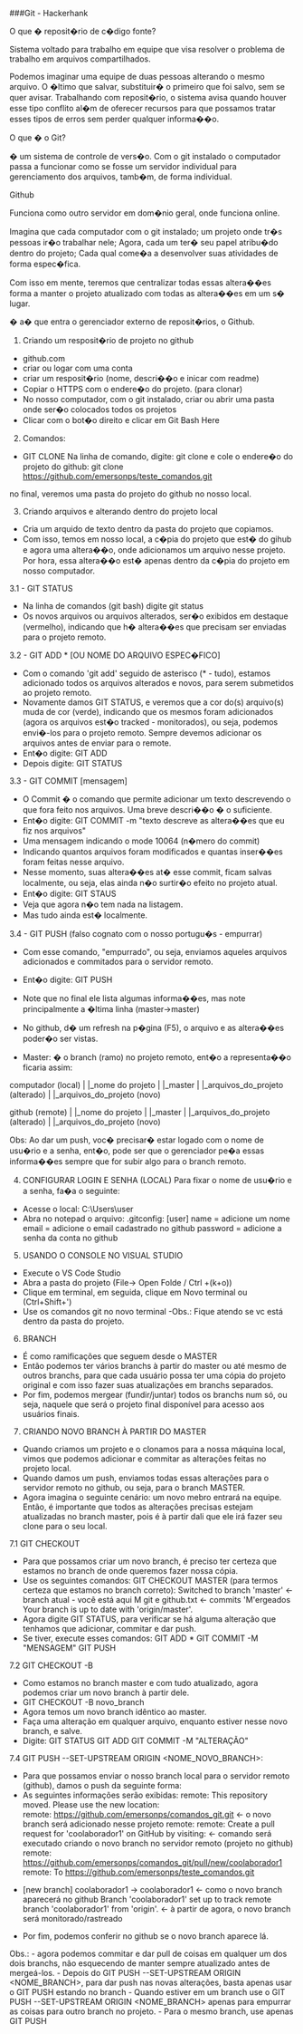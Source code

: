 ###Git - Hackerhank

O que � reposit�rio de c�digo fonte?

Sistema voltado para trabalho em equipe que visa resolver o problema de trabalho em arquivos compartilhados.

Podemos imaginar uma equipe de duas pessoas alterando o mesmo arquivo. O �ltimo que salvar, substituir� o primeiro que foi salvo, sem se quer avisar. Trabalhando com reposit�rio, o sistema avisa quando houver esse tipo conflito al�m de oferecer recursos para que possamos tratar esses tipos de erros sem perder qualquer informa��o.

O que � o Git?

� um sistema de controle de vers�o. 
Com o git instalado o computador passa a funcionar como se fosse um servidor individual para gerenciamento dos arquivos, tamb�m, de forma individual.


Github

Funciona como outro servidor em dom�nio geral, onde funciona online.

Imagina que cada computador com o git instalado; um projeto onde tr�s pessoas ir�o trabalhar nele; Agora, cada um ter� seu papel atribu�do dentro do projeto; Cada qual come�a a desenvolver suas atividades de forma espec�fica.

Com isso em mente, teremos que centralizar todas essas altera��es forma a manter o projeto atualizado com todas as altera��es em um s� lugar.

� a� que entra o gerenciador externo de reposit�rios, o Github.


1. Criando um resposit�rio de projeto no github
- github.com
- criar ou logar com uma conta
- criar um resposit�rio (nome, descri��o e inicar com readme)
- Copiar o HTTPS com o endere�o do projeto. (para clonar)
- No nosso computador, com o git instalado, criar ou abrir uma pasta onde ser�o colocados todos os projetos
- Clicar com o bot�o direito e clicar em Git Bash Here 

2. Comandos:

- GIT CLONE
Na linha de comando, digite: git clone e cole o endere�o do projeto do github:
	git clone https://github.com/emersonps/teste_comandos.git

no final, veremos uma pasta do projeto do github no nosso local.

3. Criando arquivos e alterando dentro do projeto local
- Cria um arquido de texto dentro da pasta do projeto que copiamos.
- Com isso, temos em nosso local, a c�pia do projeto que est� do gihub e agora uma altera��o, onde adicionamos um arquivo nesse projeto. Por hora, essa altera��o est� apenas dentro da c�pia do projeto em nosso computador.

3.1 - GIT STATUS
- Na linha de comandos (git bash) digite git status
- Os novos arquivos ou arquivos alterados, ser�o exibidos em destaque (vermelho), indicando que h� altera��es que precisam ser enviadas para o projeto remoto. 

3.2 - GIT ADD * [OU NOME DO ARQUIVO ESPEC�FICO]
- Com o comando 'git add' seguido de asterisco (* - tudo), estamos adicionado todos os arquivos alterados e novos, para serem submetidos ao projeto remoto.
- Novamente damos GIT STATUS, e veremos que a cor do(s) arquivo(s) muda de cor (verde), indicando que os mesmos foram adicionados (agora os arquivos est�o tracked - monitorados), ou seja, podemos envi�-los para o projeto remoto. Sempre devemos adicionar os arquivos antes de enviar para o remote.
- Ent�o digite: GIT ADD
- Depois digite: GIT STATUS

3.3 - GIT COMMIT [mensagem]
- O Commit � o comando que permite adicionar um texto descrevendo o que fora feito nos arquivos. Uma breve descri��o � o suficiente.
- Ent�o digite: GIT COMMIT -m "texto descreve as altera��es que eu fiz nos arquivos" 
- Uma mensagem indicando o mode 10064 (n�mero do commit)
- Indicando quantos arquivos foram modificados e quantas inser��es foram feitas nesse arquivo.
- Nesse momento, suas altera��es at� esse commit, ficam salvas localmente, ou seja, elas ainda n�o surtir�o efeito no projeto atual.
- Ent�o digite: GIT STAUS 
- Veja que agora n�o tem nada na listagem.
- Mas tudo ainda est� localmente.

3.4 - GIT PUSH (falso cognato com o nosso portugu�s - empurrar)
- Com esse comando, "empurrado", ou seja, enviamos aqueles arquivos adicionados e commitados para o servidor remoto.
- Ent�o digite: GIT PUSH 
- Note que no final ele lista algumas informa��es, mas note principalmente a �ltima linha (master->master)
- No github, d� um refresh na p�gina (F5), o arquivo e as altera��es poder�o ser vistas.

- Master: � o branch (ramo) no projeto remoto, ent�o a representa��o ficaria assim:

computador (local)
  |
  |_nome do projeto
	|
	|_master
	    |
	    |_arquivos_do_projeto (alterado)
	    |
	    |_arquivos_do_projeto (novo)


github (remote)
  |
  |_nome do projeto
	|
	|_master
	    |
	    |_arquivos_do_projeto (alterado)
	    |
	    |_arquivos_do_projeto (novo)


Obs: Ao dar um push, voc� precisar� estar logado com o nome de usu�rio e a senha, ent�o, pode ser que o gerenciador pe�a essas informa��es sempre que for subir algo para o branch remoto.

4. CONFIGURAR LOGIN E SENHA (LOCAL)
Para fixar o nome de usu�rio e a senha, fa�a o seguinte:
- Acesse o local: C:\Users\user
- Abra no notepad o arquivo: .gitconfig:
[user]
	name = adicione um nome
	email = adicione o email cadastrado no github
	password = adicione a senha da conta no github

5. USANDO O CONSOLE NO VISUAL STUDIO
- Execute o VS Code Studio
- Abra a pasta do projeto (File-> Open Folde / Ctrl +(k+o))
- Clique em terminal, em seguida, clique em Novo terminal ou (Ctrl+Shift+')
- Use os comandos git no novo terminal
-Obs.: Fique atendo se vc está dentro da pasta do projeto.

6. BRANCH
- É como ramificações que seguem desde o MASTER
- Então podemos ter vários branchs à partir do master ou até mesmo de outros branchs, para que cada usuário possa ter uma cópia do projeto original e com isso fazer suas atualizações em branchs separados. 
- Por fim, podemos mergear (fundir/juntar) todos os branchs num só, ou seja, naquele que será o projeto final disponível para acesso aos usuários finais.

7. CRIANDO NOVO BRANCH À PARTIR DO MASTER
- Quando criamos um projeto e o clonamos para a nossa máquina local, vimos que podemos adicionar e commitar as alterações feitas no projeto local.
- Quando damos um push, enviamos todas essas alterações para o servidor remoto no github, ou seja, para o branch MASTER.
- Agora imagina o seguinte cenário: um novo mebro entrará na equipe. Então, é importante que todos as alterações precisas estejam atualizadas no branch master, pois é à partir dali que ele irá fazer seu clone para o seu local.

7.1 GIT CHECKOUT <nome do branch>
- Para que possamos criar um novo branch, é preciso ter certeza que estamos no branch de onde queremos fazer nossa cópia.
- Use os seguintes comandos: GIT CHECKOUT MASTER (para termos certeza que estamos no branch correto):
Switched to branch 'master' <- branch atual - você está aqui
M       git e github.txt    <- commits 'M'ergeados
Your branch is up to date with 'origin/master'. 
- Agora digite GIT STATUS, para verificar se há alguma alteração que tenhamos que adicionar, commitar e dar push.
- Se tiver, execute esses comandos: 
GIT ADD * 
GIT COMMIT -M "MENSAGEM"
GIT PUSH

7.2 GIT CHECKOUT -B <nome do novo branch>
- Como estamos no branch master e com tudo atualizado, agora podemos criar um novo branch à partir dele.
- GIT CHECKOUT -B novo_branch
- Agora temos um novo branch idêntico ao master.
- Faça uma alteração em qualquer arquivo, enquanto estiver nesse novo branch, e salve.
- Digite:
GIT STATUS
GIT ADD
GIT COMMIT -M "ALTERAÇÃO"

7.4 GIT PUSH --SET-UPSTREAM ORIGIN <NOME_NOVO_BRANCH>: 
- Para que possamos enviar o nosso branch local para o servidor remoto (github), damos o push da seguinte forma:
- As seguintes informações serão exibidas:
remote: This repository moved. Please use the new location:  
remote:   https://github.com/emersonps/comandos_git.git <- o novo branch será adicionado nesse projeto
remote:
remote: Create a pull request for 'coolaborador1' on GitHub by visiting: <- comando será executado criando o novo branch no servidor remoto (projeto no github)
remote:      https://github.com/emersonps/comandos_git/pull/new/coolaborador1 
remote:
To https://github.com/emersonps/teste_comandos.git
 * [new branch]      coolaborador1 -> coolaborador1 <- como o novo branch aparecerá no github
Branch 'coolaborador1' set up to track remote branch 'coolaborador1' from 'origin'. <- à partir de agora, o novo branch será monitorado/rastreado

- Por fim, podemos conferir no github se o novo branch aparece lá.

Obs.: 
	- agora podemos commitar e dar pull de coisas em qualquer um dos dois branchs, não esquecendo de manter sempre atualizado antes de mergeá-los.
	- Depois do GIT PUSH --SET-UPSTREAM ORIGIN <NOME_BRANCH>, para dar push nas novas alterações, basta apenas usar o GIT PUSH estando no branch
	- Quando estiver em um branch use o GIT PUSH --SET-UPSTREAM ORIGIN <NOME_BRANCH> apenas para empurrar as coisas para outro branch no projeto.
	- Para o mesmo branch, use apenas GIT PUSH



